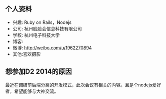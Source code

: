 ## 个人资料

- 兴趣: Ruby on Rails，Nodejs
- 公司: 杭州脸脸会信息科技有限公司
- 学校: 杭州电子科技大学
- 博客: 
- 微博: http://weibo.com/u/1962270894
- 其他:喜欢摄影

## 想参加D2 2014的原因

最近在调研前后端分离的开发模式，此次会议有相关的内容。且是个nodejs爱好者，希望能够与大神交流。
